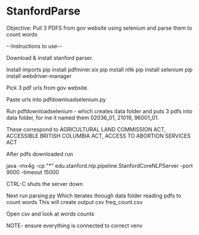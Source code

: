 # StanfordParse

Objective:
Pull 3 PDFS from gov website using selenium and parse them to count words

--Instructions to use--

Download & install stanford parser.

Install imports
pip install pdfminer.six
pip install nltk
pip install selenium
pip install webdriver-manager

Pick 3 pdf urls from gov website.

Paste urls into pdfdownloadselenium.py

Run pdfdownloadselenium - which creates data folder and puts 3 pdfs into data folder, for me it named them 02036_01, 21019, 96001_01.

These correspond to AGRICULTURAL LAND COMMISSION ACT, ACCESSIBLE BRITISH COLUMBIA ACT, ACCESS TO ABORTION SERVICES ACT

After pdfs downloaded run 

java -mx4g -cp "*" edu.stanford.nlp.pipeline.StanfordCoreNLPServer -port 9000 -timeout 15000

CTRL-C shuts the server down

Next run parsing.py
Which iterates through data folder reading pdfs to count words
This will create output csv freq_count.csv

Open csv and look at words counts

NOTE- ensure everything is connected to correct venv
